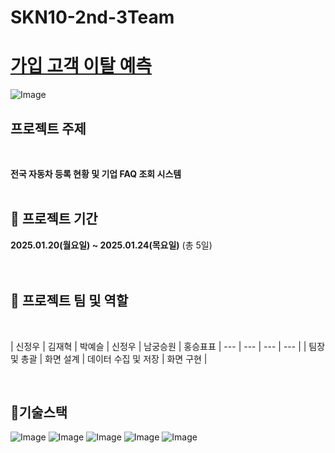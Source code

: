 # SKN10-2nd-3Team
# [가입 고객 이탈 예측](https://www.kaggle.com/code/bbksjdd/telco-customer-churn)

![Image](https://github.com/user-attachments/assets/51c829fe-ac31-471b-aa5d-092e4ad45a12)

## 프로젝트 주제
<br/>


**전국 자동차 등록 현황 및 기업 FAQ 조회 시스템**
<br/>
<br/>
## 📅 프로젝트 기간
**2025.01.20(월요일) ~ 2025.01.24(목요일)** (총 5일) <br/>
<br/>
<br/>

## 🌟 프로젝트 팀 및 역할
<br/>


| 신정우 | 김재혁 | 박예슬 | 신정우 | 남궁승원 | 홍승표표
| --- | --- | --- | --- |
| 팀장 및 총괄 | 화면 설계 | 데이터 수집 및 저장 | 화면 구현 |

<br/>

## 📌기술스택
![Image](https://github.com/user-attachments/assets/2ff90937-1572-4922-8117-42ec1958e8a2)
![Image](https://github.com/user-attachments/assets/f4f74fee-a6ec-4916-98a7-87372c233494)
![Image](https://github.com/user-attachments/assets/954f356b-b234-4fdc-a4de-be4678532cdb)
![Image](https://github.com/user-attachments/assets/5e72d28a-8895-4ab3-acdb-d1be87b53374)
![Image](https://github.com/user-attachments/assets/5c3399ed-c375-4793-ad36-35c69da77dd6)


<br/>
